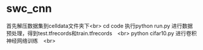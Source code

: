 # swc_cnn
首先解压数据集到celldata文件夹下\<br> 
cd code 执行python run.py 进行数据预处理，得到test.tfrecords和train.tfrecords　\<br> 
python cifar10.py 进行卷积神经网络训练　\<br> 
